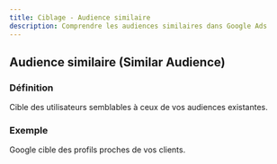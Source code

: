 ```yaml
---
title: Ciblage - Audience similaire
description: Comprendre les audiences similaires dans Google Ads
---
```


## Audience similaire (Similar Audience)

### Définition
Cible des utilisateurs semblables à ceux de vos audiences existantes.

### Exemple
Google cible des profils proches de vos clients.